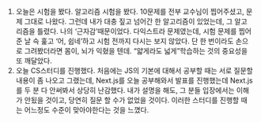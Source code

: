 1. 오늘은 시험을 봤다. 알고리즘 시험을 봤다. 10문제를 전부 교수님이 찝어주셨고, 문제 그대로 나왔다. 그런데 내가 대충 짚고 넘어간 한 알고리즘이 있었는데, 그 알고리즘을 틀렸다. 나의 ‘근자감’때문이었다. 다익스트라 문제였는데, 시험 문제를 찝어준 날 슥 훑고 ‘어, 쉽네’하고 시험 전까지 다시는 보지 않았다. 단 한 번이라도 손으로 그려봤더라면 몸이, 뇌가 익혔을 텐데. “얇게라도 넓게”학습하는 것의 중요성을 또 깨달았다.
2. 오늘 CS스터디를 진행했다. 처음에는 JS의 기본에 대해서 공부할 때는 서로 질문할 내용이 좀 나오고 그랬는데, Next.js를 오늘 공부해와서 발표를 진행했는데 Next.js를 두 분 다 안써봐서 상당히 난감했다. 내가 설명을 해도, 그 분들 입장에서는 이해가 안됬을 것이고, 당연히 질문 할 수가 없었을 것이다. 이러한 스터디를 진행할 때는 어느정도 수준이 맞아야한다는 것을 느꼈다.
